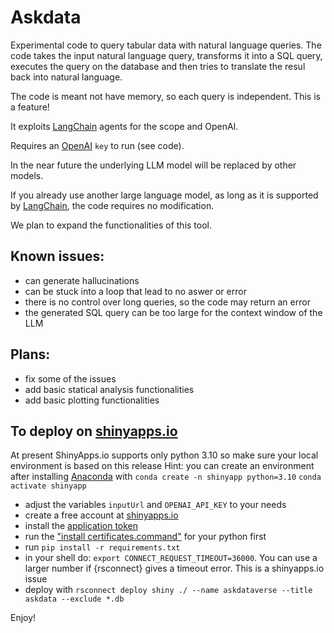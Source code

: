 # Askdata

Experimental code to query tabular data with natural language queries.
The code takes the input natural language query, transforms it into a SQL query, executes the query on the database and then tries to translate the resul back into natural language. 

The code is meant not have memory, so each query is independent. This is a feature!

It exploits [LangChain](https://www.langchain.com) agents for the scope and OpenAI.

Requires an [OpenAI](https://openai.com) `key` to run (see code).

In the near future the underlying LLM model will be replaced by other models.

If you already use another large language model, as long as it is supported
by [LangChain](https://www.langchain.com), the code requires no modification.

We plan to expand the functionalities of this tool.

## Known issues:
* can generate hallucinations
* can be stuck into a loop that lead to no aswer or error
* there is no control over long queries, so the code may return an error
* the generated SQL query can be too large for the context window of the LLM

## Plans:
* fix some of the issues
* add basic statical analysis functionalities
* add basic plotting functionalities

## To deploy on [shinyapps.io](https://www.shinyapps.io)
At present ShinyApps.io supports only python 3.10 so make sure your local environment is based on this release
Hint: you can create an environment after installing [Anaconda](https://docs.anaconda.com/free/anaconda/install/index.html) with 
`conda create -n shinyapp python=3.10`
`conda activate shinyapp`
* adjust the variables `inputUrl` and `OPENAI_API_KEY` to your needs
* create a free account at [shinyapps.io](https://www.shinyapps.io)
* install the [application token](https://docs.posit.co/shinyapps.io/getting-started.html) 
* run the ["install certificates.command"](https://www.geeksforgeeks.org/how-to-install-and-use-ssl-certificate-in-python/) for your python first
* run `pip install -r requirements.txt`
* in your shell do: `export CONNECT_REQUEST_TIMEOUT=36000`. You can use a larger number if {rsconnect} gives a timeout error. This is a shinyapps.io issue
* deploy with `rsconnect deploy shiny ./ --name askdataverse --title askdata --exclude *.db`


Enjoy!
